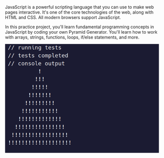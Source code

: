 JavaScript is a powerful scripting language that you can use to make web pages interactive. It's one of the core technologies of the web, along with HTML and CSS. All modern browsers support JavaScript.

In this practice project, you'll learn fundamental programming concepts in JavaScript by coding your own Pyramid Generator. You'll learn how to work with arrays, strings, functions, loops, if/else statements, and more.

![alt text](image.png)